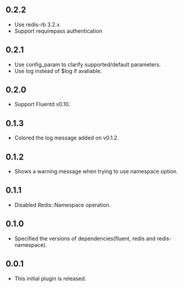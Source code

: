 ## 0.2.2

* Use redis-rb 3.2.x
* Support requirepass authentication

## 0.2.1

* Use config_param to clarify supported/default parameters.
* Use log instead of $log if avaliable.

## 0.2.0

* Support Fluentd v0.10.

## 0.1.3

* Colored the log message added on v0.1.2.

## 0.1.2

* Shows a warning message when trying to use namespace option.

## 0.1.1

* Disabled Redis::Namespace operation.

## 0.1.0

* Specified the versions of dependencies(fluent, redis and redis-namespace).

## 0.0.1

* This initial plugin is released.

